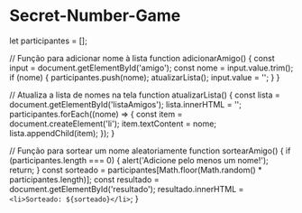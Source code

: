 # Secret-Number-Game
let participantes = [];

// Função para adicionar nome à lista
function adicionarAmigo() {
    const input = document.getElementById('amigo');
    const nome = input.value.trim();
    if (nome) {
        participantes.push(nome);
        atualizarLista();
        input.value = '';
    }
}

// Atualiza a lista de nomes na tela
function atualizarLista() {
    const lista = document.getElementById('listaAmigos');
    lista.innerHTML = '';
    participantes.forEach((nome) => {
        const item = document.createElement('li');
        item.textContent = nome;
        lista.appendChild(item);
    });
}

// Função para sortear um nome aleatoriamente
function sortearAmigo() {
    if (participantes.length === 0) {
        alert('Adicione pelo menos um nome!');
        return;
    }
    const sorteado = participantes[Math.floor(Math.random() * participantes.length)];
    const resultado = document.getElementById('resultado');
    resultado.innerHTML = `<li>Sorteado: ${sorteado}</li>`;
}
